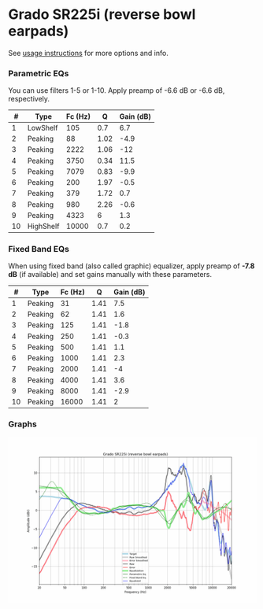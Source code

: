 # Grado SR225i (reverse bowl earpads)
See [usage instructions](https://github.com/jaakkopasanen/AutoEq#usage) for more options and info.

### Parametric EQs
You can use filters 1-5 or 1-10. Apply preamp of -6.6 dB or -6.6 dB, respectively.

|   # | Type      |   Fc (Hz) |    Q |   Gain (dB) |
|-----|-----------|-----------|------|-------------|
|   1 | LowShelf  |       105 | 0.7  |         6.7 |
|   2 | Peaking   |        88 | 1.02 |        -4.9 |
|   3 | Peaking   |      2222 | 1.06 |       -12   |
|   4 | Peaking   |      3750 | 0.34 |        11.5 |
|   5 | Peaking   |      7079 | 0.83 |        -9.9 |
|   6 | Peaking   |       200 | 1.97 |        -0.5 |
|   7 | Peaking   |       379 | 1.72 |         0.7 |
|   8 | Peaking   |       980 | 2.26 |        -0.6 |
|   9 | Peaking   |      4323 | 6    |         1.3 |
|  10 | HighShelf |     10000 | 0.7  |         0.2 |

### Fixed Band EQs
When using fixed band (also called graphic) equalizer, apply preamp of **-7.8 dB** (if available) and set gains manually with these parameters.

|   # | Type    |   Fc (Hz) |    Q |   Gain (dB) |
|-----|---------|-----------|------|-------------|
|   1 | Peaking |        31 | 1.41 |         7.5 |
|   2 | Peaking |        62 | 1.41 |         1.6 |
|   3 | Peaking |       125 | 1.41 |        -1.8 |
|   4 | Peaking |       250 | 1.41 |        -0.3 |
|   5 | Peaking |       500 | 1.41 |         1.1 |
|   6 | Peaking |      1000 | 1.41 |         2.3 |
|   7 | Peaking |      2000 | 1.41 |        -4   |
|   8 | Peaking |      4000 | 1.41 |         3.6 |
|   9 | Peaking |      8000 | 1.41 |        -2.9 |
|  10 | Peaking |     16000 | 1.41 |         2   |

### Graphs
![](./Grado%20SR225i%20(reverse%20bowl%20earpads).png)
